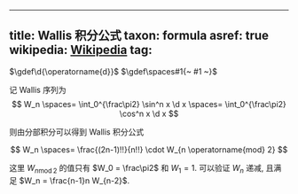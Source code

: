 
---
title: Wallis 积分公式
taxon: formula
asref: true
wikipedia: [Wikipedia](https://en.wikipedia.org/wiki/Wallis%27_integrals)
tag: [](/math/index.md)
---

$\gdef\d{\operatorname{d}}$
$\gdef\spaces#1{~ #1 ~}$

记 Wallis 序列为
$$
W_n 
\spaces= \int_0^{\frac\pi2} \sin^n x \d x 
\spaces= \int_0^{\frac\pi2} \cos^n x \d x
$$

则由分部积分可以得到 Wallis 积分公式

$$
W_n \spaces= \frac{(2n-1)!!}{n!!} \cdot W_{n \operatorname{mod} 2}
$$

这里 $W_{n \operatorname{mod} 2}$ 的值只有 $W_0 = \frac\pi2$ 和 $W_1 = 1$. 可以验证 $W_n$ 递减, 且满足 $W_n = \frac{n-1}n W_{n-2}$. 
